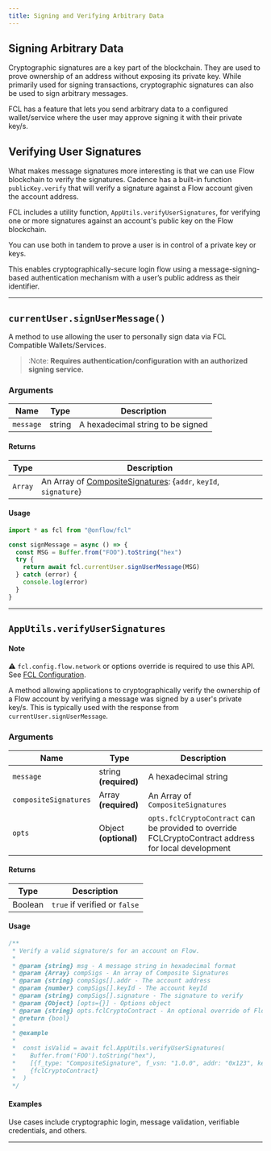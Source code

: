 ```yaml
---
title: Signing and Verifying Arbitrary Data
---
```


## Signing Arbitrary Data

Cryptographic signatures are a key part of the blockchain. They are used to prove ownership of an address without exposing its private key. While primarily used for signing transactions, cryptographic signatures can also be used to sign arbitrary messages.

FCL has a feature that lets you send arbitrary data to a configured wallet/service where the user may approve signing it with their private key/s.

## Verifying User Signatures

What makes message signatures more interesting is that we can use Flow blockchain to verify the signatures. Cadence has a built-in function  `publicKey.verify` that will verify a signature against a Flow account given the account address.

FCL includes a utility function, `AppUtils.verifyUserSignatures`, for verifying one or more signatures against an account's public key on the Flow blockchain.

You can use both in tandem to prove a user is in control of a private key or keys.

This enables cryptographically-secure login flow using a message-signing-based authentication mechanism with a user’s public address as their identifier.

---

## `currentUser.signUserMessage()`

A method to use allowing the user to personally sign data via FCL Compatible Wallets/Services.

> :Note: **Requires authentication/configuration with an authorized signing service.**

### Arguments

| Name      | Type   | Description                       |
| --------- | ------ | --------------------------------- |
| `message` | string | A hexadecimal string to be signed |

#### Returns

| Type    | Description                                                                                                                                                                               |
| ------- | ----------------------------------------------------------------------------------------------------------------------------------------------------------------------------------------- |
| `Array` | An Array of [CompositeSignatures](https://github.com/onflow/flow-js-sdk/blob/master/packages/fcl/src/wallet-provider-spec/draft-v2.md#compositesignature): {`addr`, `keyId`, `signature`} |

#### Usage

```javascript
import * as fcl from "@onflow/fcl"

const signMessage = async () => {
  const MSG = Buffer.from("FOO").toString("hex")
  try {
    return await fcl.currentUser.signUserMessage(MSG)
  } catch (error) {
    console.log(error)
  }
}
```

---

## `AppUtils.verifyUserSignatures`

#### Note

⚠️ `fcl.config.flow.network` or options override is required to use this API. See [FCL Configuration](./configure-fcl.md).

A method allowing applications to cryptographically verify the ownership of a Flow account by verifying a message was signed by a user's private key/s. This is typically used with the response from `currentUser.signUserMessage`.

### Arguments

| Name                  | Type                  | Description                       |
| --------------------- | --------------------- | --------------------------------- |
| `message`             | string **(required)** | A hexadecimal string              |
| `compositeSignatures` | Array **(required)**  | An Array of `CompositeSignatures` |
| `opts`                | Object **(optional)** | `opts.fclCryptoContract` can be provided to override FCLCryptoContract address for local development                 |

#### Returns

| Type    | Description                  |
| ------- | ---------------------------- |
| Boolean | `true` if verified or `false` |

#### Usage

```javascript
/**
 * Verify a valid signature/s for an account on Flow.
 *
 * @param {string} msg - A message string in hexadecimal format
 * @param {Array} compSigs - An array of Composite Signatures
 * @param {string} compSigs[].addr - The account address
 * @param {number} compSigs[].keyId - The account keyId
 * @param {string} compSigs[].signature - The signature to verify
 * @param {Object} [opts={}] - Options object
 * @param {string} opts.fclCryptoContract - An optional override of Flow account address where the FCLCrypto contract is deployed
 * @return {bool}
 *
 * @example
 *
 *  const isValid = await fcl.AppUtils.verifyUserSignatures(
 *    Buffer.from('FOO').toString("hex"),
 *    [{f_type: "CompositeSignature", f_vsn: "1.0.0", addr: "0x123", keyId: 0, signature: "abc123"}],
 *    {fclCryptoContract}
 *  )
 */
```

#### Examples

Use cases include cryptographic login, message validation, verifiable credentials, and others.

---
